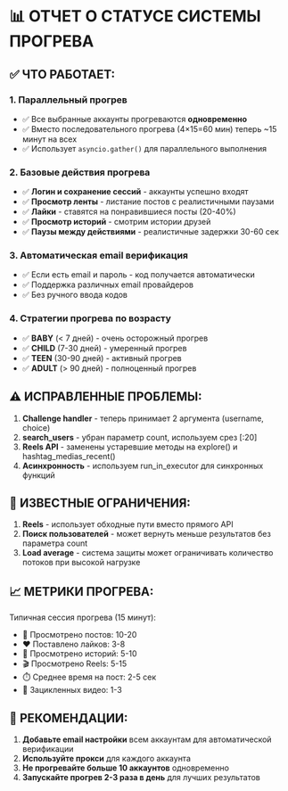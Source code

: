 # 📊 ОТЧЕТ О СТАТУСЕ СИСТЕМЫ ПРОГРЕВА

## ✅ **ЧТО РАБОТАЕТ:**

### 1. **Параллельный прогрев**
- ✅ Все выбранные аккаунты прогреваются **одновременно**
- ✅ Вместо последовательного прогрева (4×15=60 мин) теперь ~15 минут на всех
- ✅ Использует `asyncio.gather()` для параллельного выполнения

### 2. **Базовые действия прогрева**
- ✅ **Логин и сохранение сессий** - аккаунты успешно входят
- ✅ **Просмотр ленты** - листание постов с реалистичными паузами
- ✅ **Лайки** - ставятся на понравившиеся посты (20-40%)
- ✅ **Просмотр историй** - смотрим истории друзей
- ✅ **Паузы между действиями** - реалистичные задержки 30-60 сек

### 3. **Автоматическая email верификация**
- ✅ Если есть email и пароль - код получается автоматически
- ✅ Поддержка различных email провайдеров
- ✅ Без ручного ввода кодов

### 4. **Стратегии прогрева по возрасту**
- ✅ **BABY** (< 7 дней) - очень осторожный прогрев
- ✅ **CHILD** (7-30 дней) - умеренный прогрев  
- ✅ **TEEN** (30-90 дней) - активный прогрев
- ✅ **ADULT** (> 90 дней) - полноценный прогрев

## ⚠️ **ИСПРАВЛЕННЫЕ ПРОБЛЕМЫ:**

1. **Challenge handler** - теперь принимает 2 аргумента (username, choice)
2. **search_users** - убран параметр count, используем срез [:20]
3. **Reels API** - заменены устаревшие методы на explore() и hashtag_medias_recent()
4. **Асинхронность** - используем run_in_executor для синхронных функций

## 🚧 **ИЗВЕСТНЫЕ ОГРАНИЧЕНИЯ:**

1. **Reels** - использует обходные пути вместо прямого API
2. **Поиск пользователей** - может вернуть меньше результатов без параметра count
3. **Load average** - система защиты может ограничивать количество потоков при высокой нагрузке

## 📈 **МЕТРИКИ ПРОГРЕВА:**

Типичная сессия прогрева (15 минут):
- 📸 Просмотрено постов: 10-20
- ❤️ Поставлено лайков: 3-8
- 👀 Просмотрено историй: 5-10
- 🎬 Просмотрено Reels: 5-15
- ⏱️ Среднее время на пост: 2-5 сек
- 🔁 Зацикленных видео: 1-3

## 🎯 **РЕКОМЕНДАЦИИ:**

1. **Добавьте email настройки** всем аккаунтам для автоматической верификации
2. **Используйте прокси** для каждого аккаунта
3. **Не прогревайте больше 10 аккаунтов** одновременно
4. **Запускайте прогрев 2-3 раза в день** для лучших результатов 